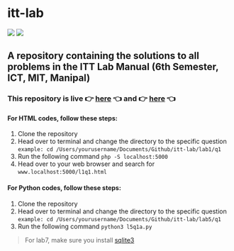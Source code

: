 # itt-lab

![](https://img.shields.io/github/license/nandiniproothi/itt-lab)
![](https://img.shields.io/github/stars/nandiniproothi/itt-lab)

## A repository containing the solutions to all problems in the ITT Lab Manual (6th Semester, ICT, MIT, Manipal)

### This repository is live 👉 [here](https://itt-lab.glitch.me) 👈 and 👉 [here](https://nandiniproothi.github.io/itt-lab/) 👈 

#### For HTML codes, follow these steps:


1. Clone the repository
2. Head over to terminal and change the directory to the specific question <br>
   `example: cd /Users/yourusername/Documents/Github/itt-lab/lab1/q1`
3. Run the following command
   `php -S localhost:5000`
4. Head over to your web browser and search for
   `www.localhost:5000/l1q1.html`

#### For Python codes, follow these steps:

1. Clone the repository
2. Head over to terminal and change the directory to the specific question <br>
   `example: cd /Users/yourusername/Documents/Github/itt-lab/lab5/q1`
3. Run the following command
   `python3 l5q1a.py`

> For lab7, make sure you install [sqlite3](https://www.sqlite.org/download.html)
